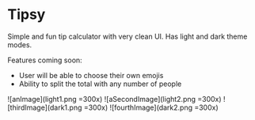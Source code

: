 # Tipsy

Simple and fun tip calculator with very clean UI. Has light and dark theme modes.

Features coming soon:
- User will be able to choose their own emojis
- Ability to split the total with any number of people

![anImage](light1.png =300x) ![aSecondImage](light2.png =300x)
![thirdImage](dark1.png =300x) ![fourthImage](dark2.png =300x)

